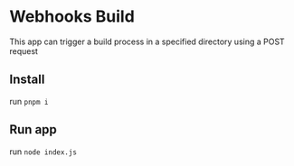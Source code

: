 # Webhooks Build
This app can trigger a build process in a specified directory using a POST request

## Install
run `pnpm i`

## Run app
run `node index.js`
